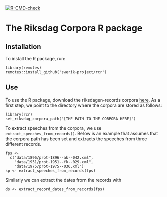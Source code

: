 <!-- badges: start -->
[![R-CMD-check](https://github.com/swerik-project/rcr/actions/workflows/R-CMD-check.yaml/badge.svg)](https://github.com/swerik-project/rcr/actions/workflows/R-CMD-check.yaml)
<!-- badges: end -->
  

# The Riksdag Corpora R package

## Installation

To install the R package, run:
```
library(remotes)
remotes::install_github('swerik-project/rcr')
```

## Use
To use the R package, download the riksdagen-records corpora [here](https://github.com/swerik-project/riksdagen-records). As a first step, we point to the directory where the corpora are stored as follows:
```
library(rcr)
set_riksdag_corpora_path("[THE PATH TO THE CORPORA HERE]")
```

To extract speeches from the corpora, we use ```extract_speeches_from_records()```. Below is an example that assumes that the corpora path has been set and extracts the speeches from three different records.

```
fps <-
  c("data/1896/prot-1896--ak--042.xml",
    "data/1951/prot-1951--fk--029.xml",
    "data/1975/prot-1975--036.xml")
sp <- extract_speeches_from_records(fps)
```

Similarly we can extract the dates from the records with
```
ds <- extract_record_dates_from_records(fps)
```
